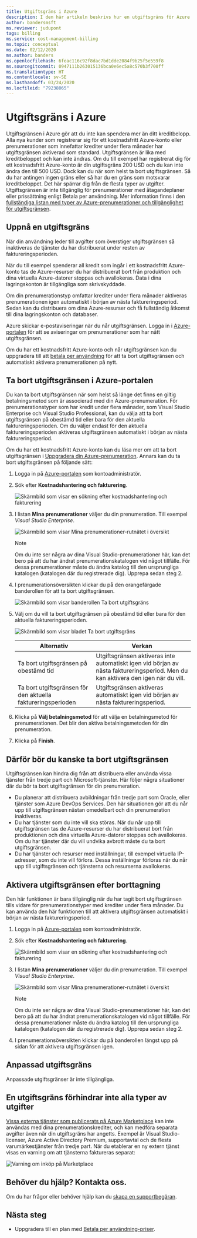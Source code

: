 ```yaml
---
title: Utgiftsgräns i Azure
description: I den här artikeln beskrivs hur en utgiftsgräns för Azure fungerar samt hur du tar bort den.
author: bandersmsft
ms.reviewer: judupont
tags: billing
ms.service: cost-management-billing
ms.topic: conceptual
ms.date: 02/12/2020
ms.author: banders
ms.openlocfilehash: 6feac116c92f8dac7bd1dde2084f9b25f5e559f8
ms.sourcegitcommit: 0947111b263015136bca0e6ec5a8c570b3f700ff
ms.translationtype: HT
ms.contentlocale: sv-SE
ms.lasthandoff: 03/24/2020
ms.locfileid: "79238065"
---
```

# <a name="azure-spending-limit"></a>Utgiftsgräns i Azure

Utgiftsgränsen i Azure gör att du inte kan spendera mer än ditt kreditbelopp. Alla nya kunder som registrerar sig för ett kostnadsfritt Azure-konto eller prenumerationer som innefattar krediter under flera månader har utgiftsgränsen aktiverad som standard. Utgiftsgränsen är lika med kreditbeloppet och kan inte ändras. Om du till exempel har registrerat dig för ett kostnadsfritt Azure-konto är din utgiftsgräns 200 USD och du kan inte ändra den till 500 USD. Dock kan du när som helst ta bort utgiftsgränsen. Så du har antingen ingen gräns eller så har du en gräns som motsvarar kreditbeloppet. Det här spärrar dig från de flesta typer av utgifter. Utgiftsgränsen är inte tillgänglig för prenumerationer med åtagandeplaner eller prissättning enligt Betala per användning. Mer information finns i den [fullständiga listan med typer av Azure-prenumerationer och tillgänglighet för utgiftsgränsen](https://azure.microsoft.com/support/legal/offer-details/).

## <a name="reaching-a-spending-limit"></a>Uppnå en utgiftsgräns

När din användning leder till avgifter som överstiger utgiftsgränsen så inaktiveras de tjänster du har distribuerat under resten av faktureringsperioden.

När du till exempel spenderar all kredit som ingår i ett kostnadsfritt Azure-konto tas de Azure-resurser du har distribuerat bort från produktion och dina virtuella Azure-datorer stoppas och avallokeras. Data i dina lagringskonton är tillgängliga som skrivskyddade.

Om din prenumerationstyp omfattar krediter under flera månader aktiveras prenumerationen igen automatiskt i början av nästa faktureringsperiod. Sedan kan du distribuera om dina Azure-resurser och få fullständig åtkomst till dina lagringskonton och databaser.

Azure skickar e-postaviseringar när du når utgiftsgränsen. Logga in i [Azure-portalen](https://portal.azure.com/#blade/Microsoft_Azure_Billing/SubscriptionsBlade) för att se aviseringar om prenumerationer som har nått utgiftsgränsen.

Om du har ett kostnadsfritt Azure-konto och når utgiftsgränsen kan du uppgradera till att [betala per användning](upgrade-azure-subscription.md) för att ta bort utgiftsgränsen och automatiskt aktivera prenumerationen på nytt.

## <a name="remove-the-spending-limit-in-azure-portal"></a>Ta bort utgiftsgränsen i Azure-portalen

Du kan ta bort utgiftsgränsen när som helst så länge det finns en giltig betalningsmetod som är associerad med din Azure-prenumeration. För prenumerationstyper som har kredit under flera månader, som Visual Studio Enterprise och Visual Studio Professional, kan du välja att ta bort utgiftsgränsen på obestämd tid eller bara för den aktuella faktureringsperioden. Om du väljer endast för den aktuella faktureringsperioden aktiveras utgiftsgränsen automatiskt i början av nästa faktureringsperiod.

Om du har ett kostnadsfritt Azure-konto kan du läsa mer om att ta bort utgiftsgränsen i [Uppgradera din Azure-prenumeration](upgrade-azure-subscription.md). Annars kan du ta bort utgiftsgränsen på följande sätt:

<a id="remove"></a>

1. Logga in på [Azure-portalen](https://portal.azure.com) som kontoadministratör.
1. Sök efter **Kostnadshantering och fakturering**.

    ![Skärmbild som visar en sökning efter kostnadshantering och fakturering ](./media/spending-limit/search-bar.png)

1. I listan **Mina prenumerationer** väljer du din prenumeration. Till exempel *Visual Studio Enterprise*.

   ![Skärmbild som visar Mina prenumerationer-rutnätet i översikt](./media/spending-limit/cost-management-overview-msdn-x.png)

    > [!NOTE]
    > Om du inte ser några av dina Visual Studio-prenumerationer här, kan det bero på att du har ändrat prenumerationskatalogen vid något tillfälle. För dessa prenumerationer måste du ändra katalog till den ursprungliga katalogen (katalogen där du registrerade dig). Upprepa sedan steg 2.

1. I prenumerationsöversikten klickar du på den orangefärgade banderollen för att ta bort utgiftsgränsen.

    ![Skärmbild som visar banderollen Ta bort utgiftsgräns](./media/spending-limit/msdn-remove-spending-limit-banner-x.png)

1. Välj om du vill ta bort utgiftsgränsen på obestämd tid eller bara för den aktuella faktureringsperioden.

      ![Skärmbild som visar bladet Ta bort utgiftsgräns](./media/spending-limit/remove-spending-limit-blade-x.png)

      | Alternativ | Verkan |
      | --- | --- |
      | Ta bort utgiftsgränsen på obestämd tid | Utgiftsgränsen aktiveras inte automatiskt igen vid början av nästa faktureringsperiod. Men du kan aktivera den igen när du vill. |
      | Ta bort utgiftsgränsen för den aktuella faktureringsperioden | Utgiftsgränsen aktiveras automatiskt igen vid början av nästa faktureringsperiod. |


1. Klicka på **Välj betalningsmetod** för att välja en betalningsmetod för prenumerationen. Det blir den aktiva betalningsmetoden för din prenumeration.

1. Klicka på **Finish**.


## <a name="why-you-might-want-to-remove-the-spending-limit"></a>Därför bör du kanske ta bort utgiftsgränsen

Utgiftsgränsen kan hindra dig från att distribuera eller använda vissa tjänster från tredje part och Microsoft-tjänster. Här följer några situationer där du bör ta bort utgiftsgränsen för din prenumeration.

-  Du planerar att distribuera avbildningar från tredje part som Oracle, eller tjänster som Azure DevOps Services. Den här situationen gör att du når upp till utgiftsgränsen nästan omedelbart och din prenumeration inaktiveras.
- Du har tjänster som du inte vill ska störas. När du når upp till utgiftsgränsen tas de Azure-resurser du har distribuerat bort från produktionen och dina virtuella Azure-datorer stoppas och avallokeras. Om du har tjänster där du vill undvika avbrott måste du ta bort utgiftsgränsen.
- Du har tjänster och resurser med inställningar, till exempel virtuella IP-adresser, som du inte vill förlora. Dessa inställningar förloras när du når upp till utgiftsgränsen och tjänsterna och resurserna avallokeras.

## <a name="turn-on-the-spending-limit-after-removing"></a>Aktivera utgiftsgränsen efter borttagning

Den här funktionen är bara tillgänglig när du har tagit bort utgiftsgränsen tills vidare för prenumerationstyper med krediter under flera månader. Du kan använda den här funktionen till att aktivera utgiftsgränsen automatiskt i början av nästa faktureringsperiod.


1. Logga in på [Azure-portalen](https://portal.azure.com) som kontoadministratör.
1. Sök efter **Kostnadshantering och fakturering**.

    ![Skärmbild som visar en sökning efter kostnadshantering och fakturering ](./media/spending-limit/search-bar.png)

1. I listan **Mina prenumerationer** väljer du din prenumeration. Till exempel *Visual Studio Enterprise*.

   ![Skärmbild som visar Mina prenumerationer-rutnätet i översikt](./media/spending-limit/cost-management-overview-msdn-x.png)

    > [!NOTE]
    > Om du inte ser några av dina Visual Studio-prenumerationer här, kan det bero på att du har ändrat prenumerationskatalogen vid något tillfälle. För dessa prenumerationer måste du ändra katalog till den ursprungliga katalogen (katalogen där du registrerade dig). Upprepa sedan steg 2.

1. I prenumerationsöversikten klickar du på banderollen längst upp på sidan för att aktivera utgiftsgränsen igen.

## <a name="custom-spending-limit"></a>Anpassad utgiftsgräns

Anpassade utgiftsgränser är inte tillgängliga.

## <a name="a-spending-limit-doesnt-prevent-all-charges"></a>En utgiftsgräns förhindrar inte alla typer av utgifter

[Vissa externa tjänster som publicerats på Azure Marketplace](../understand/understand-azure-marketplace-charges.md) kan inte användas med dina prenumerationskrediter, och kan medföra separata avgifter även när din utgiftsgräns har angetts. Exempel är Visual Studio-licenser, Azure Active Directory Premium, supportavtal och de flesta varumärkestjänster från tredje part. När du etablerar en ny extern tjänst visas en varning om att tjänsterna faktureras separat:

![Varning om inköp på Marketplace](./media/spending-limit/marketplace-warning01.png)

## <a name="need-help-contact-us"></a>Behöver du hjälp? Kontakta oss.

Om du har frågor eller behöver hjälp kan du [skapa en supportbegäran](https://go.microsoft.com/fwlink/?linkid=2083458).

## <a name="next-steps"></a>Nästa steg
- Uppgradera till en plan med [Betala per användning-priser](upgrade-azure-subscription.md).
